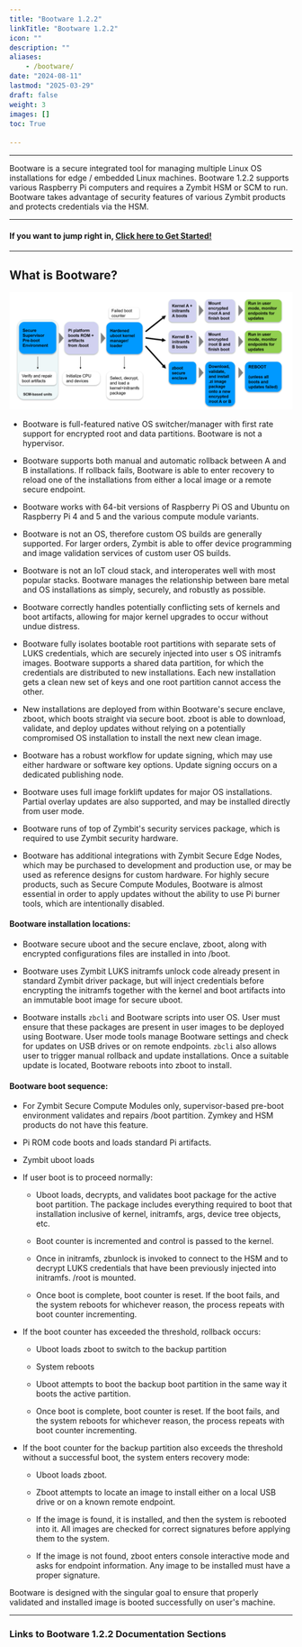 ```yaml
---
title: "Bootware 1.2.2"
linkTitle: "Bootware 1.2.2"
icon: ""
description: ""
aliases:
    - /bootware/
date: "2024-08-11"
lastmod: "2025-03-29"
draft: false
weight: 3
images: []
toc: True

---
```


-----

Bootware is a secure integrated tool for managing multiple Linux OS installations for edge / embedded Linux machines. Bootware 1.2.2 supports various Raspberry Pi computers and requires a Zymbit HSM or SCM to run. Bootware takes advantage of security features of various Zymbit products and protects credentials via the HSM. 

-----

#### If you want to jump right in, [Click here to Get Started!](getting-started)

-----

## What is Bootware?

![Bootware Overview](with-bw.png "Bootware in A/B Configuration")


- Bootware is full-featured native OS switcher/manager with first rate support for encrypted root and data partitions. Bootware is not a hypervisor.

- Bootware supports both manual and automatic rollback between A and B installations. If rollback fails, Bootware is able to enter recovery to reload one of the installations from either a local image or a remote secure endpoint.

- Bootware works with 64-bit versions of Raspberry Pi OS and Ubuntu on Raspberry Pi 4 and 5 and the various compute module variants.

- Bootware is not an OS, therefore custom OS builds are generally supported. For larger orders, Zymbit is able to offer device programming and image validation services of custom user OS builds.

- Bootware is not an IoT cloud stack, and interoperates well with most popular stacks. Bootware manages the relationship between bare metal and OS installations as simply, securely, and robustly as possible.

- Bootware correctly handles potentially conflicting sets of kernels and boot artifacts, allowing for major kernel upgrades to occur without undue distress.

- Bootware fully isolates bootable root partitions with separate sets of LUKS credentials, which are securely injected into user s OS initramfs images. Bootware supports a shared data partition, for which the credentials are distributed to new installations. Each new installation gets a clean new set of keys and one root partition cannot access the other.

- New installations are deployed from within Bootware's secure enclave, zboot, which boots straight via secure boot. zboot is able to download, validate, and deploy updates without relying on a potentially compromised OS installation to install the next new clean image.

- Bootware has a robust workflow for update signing, which may use either hardware or software key options. Update signing occurs on a dedicated publishing node.

- Bootware uses full image forklift updates for major OS installations. Partial overlay updates are also supported, and may be installed directly from user mode.

- Bootware runs of top of Zymbit's security services package, which is required to use Zymbit security hardware.

- Bootware has additional integrations with Zymbit Secure Edge Nodes, which may be purchased to development and production use, or may be used as reference designs for custom hardware. For highly secure products, such as Secure Compute Modules, Bootware is almost essential in order to apply updates without the ability to use Pi burner tools, which are intentionally disabled.

#### Bootware installation locations:

- Bootware secure uboot and the secure enclave, zboot, along with encrypted configurations files are installed in into /boot.

- Bootware uses Zymbit LUKS initramfs unlock code already present in standard Zymbit driver package, but will inject credentials before encrypting the initramfs together with the kernel and boot artifacts into an immutable boot image for secure uboot.

- Bootware installs `zbcli` and Bootware scripts into user OS. User must ensure that these packages are present in user images to be deployed using Bootware. User mode tools manage Bootware settings and check for updates on USB drives or on remote endpoints. `zbcli` also allows user to trigger manual rollback and update installations. Once a suitable update is located, Bootware reboots into zboot to install.

#### Bootware boot sequence:

- For Zymbit Secure Compute Modules only, supervisor-based pre-boot environment validates and repairs /boot partition. Zymkey and HSM products do not have this feature.

- Pi ROM code boots and loads standard Pi artifacts.

- Zymbit uboot loads

- If user boot is to proceed normally:

  * Uboot loads, decrypts, and validates boot package for the active boot partition. The package includes everything required to boot that installation inclusive of kernel, initramfs, args, device tree objects, etc.

  * Boot counter is incremented and control is passed to the kernel.

  * Once in initramfs, zbunlock is invoked to connect to the HSM and to decrypt LUKS credentials that have been previously injected into initramfs. /root is mounted.

  * Once boot is complete, boot counter is reset. If the boot fails, and the system reboots for whichever reason, the process repeats with boot counter incrementing.

- If the boot counter has exceeded the threshold, rollback occurs:

  * Uboot loads zboot to switch to the backup partition

  * System reboots

  * Uboot attempts to boot the backup boot partition in the same way it boots the active partition.

  * Once boot is complete, boot counter is reset. If the boot fails, and the system reboots for whichever reason, the process repeats with boot counter incrementing.

- If the boot counter for the backup partition also exceeds the threshold without a successful boot, the system enters recovery mode:

  * Uboot loads zboot.

  * Zboot attempts to locate an image to install either on a local USB drive or on a known remote endpoint.

  * If the image is found, it is installed, and then the system is rebooted into it. All images are checked for correct signatures before applying them to the system.

  * If the image is not found, zboot enters console interactive mode and asks for endpoint information. Any image to be installed must have a proper signature.

Bootware is designed with the singular goal to ensure that properly validated and installed image is booted successfully on user's machine. 

-----

### Links to Bootware 1.2.2 Documentation Sections

